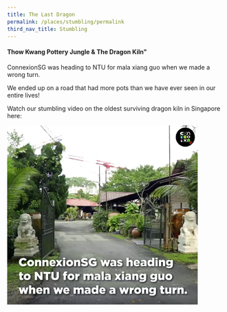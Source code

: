 ```yaml
---
title: The Last Dragon
permalink: /places/stumbling/permalink
third_nav_title: Stumbling
---
```

#### Thow Kwang Pottery Jungle & The Dragon Kiln"

ConnexionSG was heading to NTU for mala xiang guo when we made a wrong turn. 

We ended up on a road that had more pots than we have ever seen in our entire lives!

Watch our stumbling video on the oldest surviving dragon kiln in Singapore here:

[![Alt text for image on Isomer site](/images/stumbling_dragonkiln.png)](https://www.facebook.com/watch/?ref=search&v=3652682508154252&external_log_id=fa93c796-ab7a-4bd5-a2d0-6f3e1b6a6323&q=connexionsg%20dragon%20kiln)
